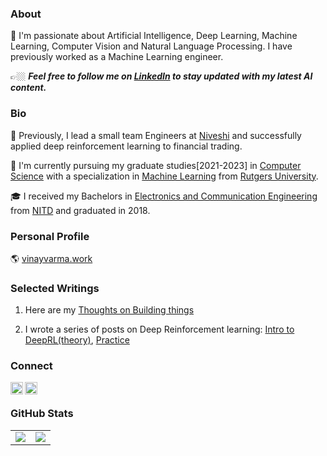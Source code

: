 ### About

🔭 I'm passionate about Artificial Intelligence, Deep Learning, Machine Learning, Computer Vision and Natural Language Processing. I have previously worked as a Machine Learning engineer.

👉🏼 ***Feel free to follow me on [LinkedIn](https://www.linkedin.com/in/vinayvarma-k/) to stay updated with my latest AI content.***

### Bio

🧠 Previously, I lead a small team Engineers at [Niveshi](https://www.linkedin.com/company/niveshi/) and successfully applied deep reinforcement learning to financial trading. 


🌱 I'm currently pursuing my graduate studies[2021-2023] in [Computer Science](https://www.cs.rutgers.edu/) with a specialization in [Machine Learning](http://ai.stanford.edu/) from [Rutgers University](https://www.rutgers.edu/). 

🎓 I received my Bachelors in [Electronics and Communication Engineering](http://www.ece.wisc.edu/) from  [NITD](https://nitdelhi.ac.in/) and graduated in 2018.

### Personal Profile

🌎 [vinayvarma.work](https://vinayvarma.work/about/)

### Selected Writings

1. Here are my [Thoughts on Building things](https://vinayvarma.work/entrepreneurship/self-empowerment/2020/05/05/On-Buliding-things.html)

2. I wrote a series of posts on Deep Reinforcement learning: [Intro to DeepRL(theory)](https://vinayvarma.work/research/2021/02/21/Deep-Learning-Useful-Ideas.html), [Practice](https://vinayvarma.work/reinforcement%20learning/2020/05/06/Q-Learning.html)

### Connect

<a href="https://www.linkedin.com/in/vinayvarma-k/">
  <img align="left" alt="Vinay Varma's LinkedIn" width="20px" height="20px" src="https://cdn.icon-icons.com/icons2/1753/PNG/512/iconfinder-social-media-applications-14linkedin-4102586_113786.png" />
</a>
<a href="https://twitter.com/vinnuvinay008/">
  <img align="left" alt="Vinay Varma's Twitter" width="20px" height="20px" src="https://cdn.icon-icons.com/icons2/1753/PNG/512/iconfinder-social-media-applications-6twitter-4102580_113802.png" />
</a>
<br/>

### GitHub Stats

<table class="center" style="width:100%;">
  <tr>
    <td align="center">
  <img align="center" src="https://github-readme-stats.vercel.app/api?username=vin136&count_private=true&show_icons=true&theme=onedark&hide_border=true" />
    </td>
    <td align="center">
  <img align="center" src="https://github-readme-stats.vercel.app/api/top-langs/?username=vin136&langs_count=10&layout=compact&theme=onedark&hide_border=true" />
</td>
  </tr>
</table>

